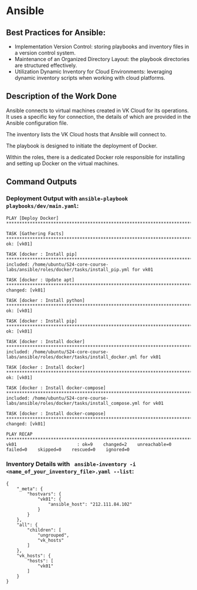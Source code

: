 # Ansible
## Best Practices for Ansible:
- Implementation Version Control: storing playbooks and inventory files in a version control system.
- Maintenance of an Organized Directory Layout: the playbook directories are structured effectively.
- Utilization Dynamic Inventory for Cloud Environments: leveraging dynamic inventory scripts when working with cloud platforms.

## Description of the Work Done
Ansible connects to virtual machines created in VK Cloud for its operations. It uses a specific key for connection, the details of which are provided in the Ansible configuration file.

The inventory lists the VK Cloud hosts that Ansible will connect to.

The playbook is designed to initiate the deployment of Docker.

Within the roles, there is a dedicated Docker role responsible for installing and setting up Docker on the virtual machines.

## Command Outputs
### Deployment Output with `ansible-playbook playbooks/dev/main.yaml`:

```shell
PLAY [Deploy Docker] ************************************************************************************************************************************************************************

TASK [Gathering Facts] **********************************************************************************************************************************************************************
ok: [vk01]

TASK [docker : Install pip] *****************************************************************************************************************************************************************
included: /home/ubuntu/S24-core-course-labs/ansible/roles/docker/tasks/install_pip.yml for vk01

TASK [docker : Update apt] ******************************************************************************************************************************************************************
changed: [vk01]

TASK [docker : Install python] **************************************************************************************************************************************************************
ok: [vk01]

TASK [docker : Install pip] *****************************************************************************************************************************************************************
ok: [vk01]

TASK [docker : Install docker] **************************************************************************************************************************************************************
included: /home/ubuntu/S24-core-course-labs/ansible/roles/docker/tasks/install_docker.yml for vk01

TASK [docker : Install docker] **************************************************************************************************************************************************************
ok: [vk01]

TASK [docker : Install docker-compose] ******************************************************************************************************************************************************
included: /home/ubuntu/S24-core-course-labs/ansible/roles/docker/tasks/install_compose.yml for vk01

TASK [docker : Install docker-compose] ******************************************************************************************************************************************************
changed: [vk01]

PLAY RECAP **********************************************************************************************************************************************************************************
vk01                       : ok=9    changed=2    unreachable=0    failed=0    skipped=0    rescued=0    ignored=0
```

### Inventory Details with ` ansible-inventory -i <name_of_your_inventory_file>.yaml --list`:
```shell
{
    "_meta": {
        "hostvars": {
            "vk01": {
                "ansible_host": "212.111.84.102"
            }
        }
    },
    "all": {
        "children": [
            "ungrouped",
            "vk_hosts"
        ]
    },
    "vk_hosts": {
        "hosts": [
            "vk01"
        ]
    }
}
```